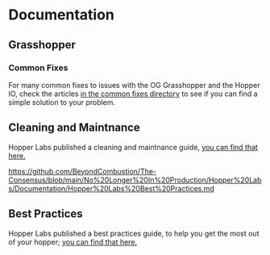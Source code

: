 # Documentation
## Grasshopper

### Common Fixes
For many common fixes to issues with the OG Grasshopper and the Hopper IO, check the articles [in the common fixes directory](https://github.com/BeyondCombustion/The-Consensus/tree/main/No%20Longer%20In%20Production/Hopper%20Labs/Documentation/Common%20Fixes) to see if you can find a simple solution to your problem.

## Cleaning and Maintnance 

Hopper Labs published a cleaning and maintnance guide, [you can find that here.](https://github.com/BeyondCombustion/The-Consensus/blob/main/No%20Longer%20In%20Production/Hopper%20Labs/Documentation/Cleaning%20and%20Maintnance.md)

https://github.com/BeyondCombustion/The-Consensus/blob/main/No%20Longer%20In%20Production/Hopper%20Labs/Documentation/Hopper%20Labs%20Best%20Practices.md

## Best Practices

Hopper Labs published a best practices guide, to help you get the most out of your hopper; [you can find that here.](https://github.com/BeyondCombustion/The-Consensus/blob/main/No%20Longer%20In%20Production/Hopper%20Labs/Documentation/Hopper%20Labs%20Best%20Practices.md)
